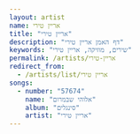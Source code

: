 ```yaml
---
layout: artist
name: אריין טירי
title: "אריין טירי"
description: "דף האמן אריין טירי"
keywords: "שירים, מוזיקה, אריין טירי"
permalink: /artists/אריין-טירי
redirect_from:
  - /artists/list/אריין טירי
songs:
  - number: "57674"
    name: "אלוהי שבמרום"
    album: "סינגלים"
    artist: "אריין טירי"
---
```

